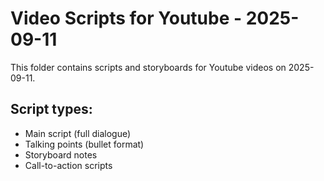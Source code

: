 # Video Scripts for Youtube - 2025-09-11

This folder contains scripts and storyboards for Youtube videos on 2025-09-11.

## Script types:
- Main script (full dialogue)
- Talking points (bullet format)
- Storyboard notes
- Call-to-action scripts
